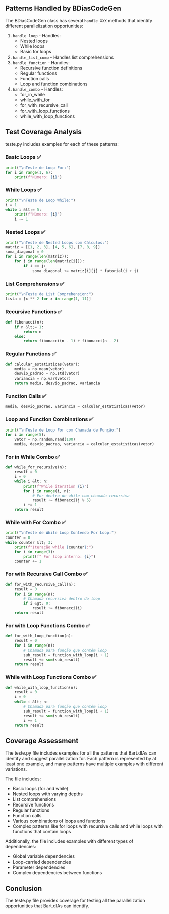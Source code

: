 ## Patterns Handled by BDiasCodeGen

The BDiasCodeGen class has several `handle_XXX` methods that identify different parallelization opportunities:

1. `handle_loop` - Handles:
    - Nested loops
    - While loops
    - Basic for loops
2. `handle_list_comp` - Handles list comprehensions
3. `handle_function` - Handles:
    - Recursive function definitions
    - Regular functions
    - Function calls
    - Loop and function combinations
4. `handle_combo` - Handles:
    - for_in_while
    - while_with_for
    - for_with_recursive_call
    - for_with_loop_functions
    - while_with_loop_functions

## Test Coverage Analysis

teste.py includes examples for each of these patterns:

### Basic Loops ✅

```python
print("\nTeste de Loop For:")
for i in range(1, 6):
    print(f"Número: {i}")
```


### While Loops ✅

```python
print("\nTeste de Loop While:")
i = 1
while i &lt;= 5:
    print(f"Número: {i}")
    i += 1
```


### Nested Loops ✅

```python
print("\nTeste de Nested Loops com Cálculos:")
matriz = [[1, 2, 3], [4, 5, 6], [7, 8, 9]]
soma_diagonal = 0
for i in range(len(matriz)):
    for j in range(len(matriz[i])):
        if i == j:
            soma_diagonal += matriz[i][j] * fatorial(i + j)
```


### List Comprehensions ✅

```python
print("\nTeste de List Comprehension:")
lista = [x ** 2 for x in range(1, 11)]
```


### Recursive Functions ✅

```python
def fibonacci(n):
    if n &lt;= 1:
        return n
    else:
        return fibonacci(n - 1) + fibonacci(n - 2)
```


### Regular Functions ✅

```python
def calcular_estatisticas(vetor):
    media = np.mean(vetor)
    desvio_padrao = np.std(vetor)
    variancia = np.var(vetor)
    return media, desvio_padrao, variancia
```


### Function Calls ✅

```python
media, desvio_padrao, variancia = calcular_estatisticas(vetor)
```


### Loop and Function Combinations ✅

```python
print("\nTeste de Loop For com Chamada de Função:")
for i in range(5):
    vetor = np.random.rand(100)
    media, desvio_padrao, variancia = calcular_estatisticas(vetor)
```


### For in While Combo ✅

```python
def while_for_recursive(n):
    result = 0
    i = 0
    while i &lt; n:
        print(f"While iteration {i}")
        for j in range(i, n):
            # For dentro de while com chamada recursiva
            result += fibonacci(j % 5)
        i += 1
    return result
```


### While with For Combo ✅

```python
print("\nTeste de While Loop Contendo For Loop:")
counter = 0
while counter &lt; 3:
    print(f"Iteração while {counter}:")
    for i in range(3):
        print(f" For loop interno: {i}")
    counter += 1
```


### For with Recursive Call Combo ✅

```python
def for_with_recursive_call(n):
    result = 0
    for i in range(n):
        # Chamada recursiva dentro do loop
        if i &gt; 0:
            result += fibonacci(i)
    return result
```


### For with Loop Functions Combo ✅

```python
def for_with_loop_function(n):
    result = 0
    for i in range(n):
        # Chamada para função que contém loop
        sub_result = function_with_loop(i + 1)
        result += sum(sub_result)
    return result
```


### While with Loop Functions Combo ✅

```python
def while_with_loop_function(n):
    result = 0
    i = 0
    while i &lt; n:
        # Chamada para função que contém loop
        sub_result = function_with_loop(i + 1)
        result += sum(sub_result)
        i += 1
    return result
```


## Coverage Assessment

The teste.py file includes examples for all the patterns that Bart.dIAs can identify and suggest parallelization for. 
Each pattern is represented by at least one example, and many patterns have multiple examples with different variations.

The file includes:

- Basic loops (for and while)
- Nested loops with varying depths
- List comprehensions
- Recursive functions
- Regular functions
- Function calls
- Various combinations of loops and functions
- Complex patterns like for loops with recursive calls and while loops with functions that contain loops

Additionally, the file includes examples with different types of dependencies:

- Global variable dependencies
- Loop-carried dependencies
- Parameter dependencies
- Complex dependencies between functions


## Conclusion

The teste.py file provides coverage for testing all the parallelization opportunities that Bart.dIAs can identify. 
